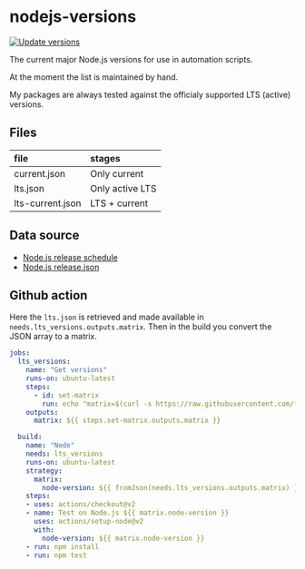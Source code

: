 # nodejs-versions

[![Update versions](https://github.com/fvdm/nodejs-versions/actions/workflows/update_versions.yml/badge.svg?branch=main)](https://github.com/fvdm/nodejs-versions/actions/workflows/update_versions.yml)

The current major Node.js versions for use in
automation scripts.

At the moment the list is maintained by hand.

My packages are always tested against the officialy
supported LTS (active) versions.


## Files

file             | stages
:----------------|:------
current.json     | Only current
lts.json         | Only active LTS
lts-current.json | LTS + current


## Data source

- [Node.js release schedule](https://github.com/nodejs/Release)
- [Node.js release.json](https://raw.githubusercontent.com/nodejs/Release/main/schedule.json)


## Github action

Here the `lts.json` is retrieved and made available in
`needs.lts_versions.outputs.matrix`.
Then in the build you convert the JSON array to a matrix.


```yml
jobs:
  lts_versions:
    name: "Get versions"
    runs-on: ubuntu-latest
    steps:
      - id: set-matrix
        run: echo "matrix=$(curl -s https://raw.githubusercontent.com/fvdm/nodejs-versions/main/lts.json)" >> $GITHUB_OUTPUT
    outputs:
      matrix: ${{ steps.set-matrix.outputs.matrix }}

  build:
    name: "Node"
    needs: lts_versions
    runs-on: ubuntu-latest
    strategy:
      matrix:
        node-version: ${{ fromJson(needs.lts_versions.outputs.matrix) }}
    steps:
    - uses: actions/checkout@v2
    - name: Test on Node.js ${{ matrix.node-version }}
      uses: actions/setup-node@v2
      with:
        node-version: ${{ matrix.node-version }}
    - run: npm install
    - run: npm test
```
